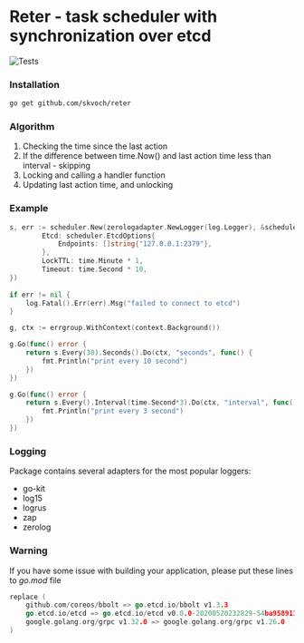 # Reter - task scheduler with synchronization over etcd
![Tests](https://github.com/skvoch/reter/workflows/tests/badge.svg)

### Installation
```bash
go get github.com/skvoch/reter
```

### Algorithm
1. Checking the time since the last action
2. If the difference between time.Now() and last action time less than interval - skipping
3. Locking and calling a handler function
4. Updating last action time, and unlocking

### Example
```go
s, err := scheduler.New(zerologadapter.NewLogger(log.Logger), &scheduler.Options{
		Etcd: scheduler.EtcdOptions{
			Endpoints: []string{"127.0.0.1:2379"},
		},
		LockTTL: time.Minute * 1,
		Timeout: time.Second * 10,
})
	
if err != nil {
	log.Fatal().Err(err).Msg("failed to connect to etcd")
}

g, ctx := errgroup.WithContext(context.Background())

g.Go(func() error {
	return s.Every(30).Seconds().Do(ctx, "seconds", func() {
		fmt.Println("print every 10 second")
	})
})

g.Go(func() error {
	return s.Every().Interval(time.Second*3).Do(ctx, "interval", func() {
		fmt.Println("print every 3 second")
	})
})
```

### Logging
Package contains several adapters for the most popular loggers:
* go-kit
* log15
* logrus
* zap
* zerolog

### Warning
If you have some issue with building your application, please put these lines to *go.mod* file
```go
replace (
	github.com/coreos/bbolt => go.etcd.io/bbolt v1.3.3
	go.etcd.io/etcd => go.etcd.io/etcd v0.0.0-20200520232829-54ba9589114f
	google.golang.org/grpc v1.32.0 => google.golang.org/grpc v1.26.0
)
```

